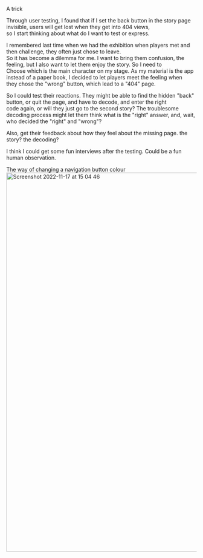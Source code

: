 
A trick  

Through user testing, I found that if I set the back button in the story page invisible, users will get lost when they get into 404 views,   
so I start thinking about what do I want to test or express.

I remembered last time when we had the exhibition when players met and then challenge, they often just chose to leave.    
So it has become a dilemma for me. I want to bring them confusion, the feeling, but I also want to let them enjoy the story. So I need to   
Choose which is the main character on my stage. As my material is the app instead of a paper book, I decided to let players meet the feeling when    
they chose the "wrong" button, which lead to a "404" page. 

So I could test their reactions. They might be able to find the hidden "back" button, or quit the page, and have to decode, and enter the right  
code again, or will they just go to the second story?  The troublesome decoding process might let them think what is the "right" answer,
and, wait, who decided the "right" and "wrong"?

Also, get their feedback about how they feel about the missing page. the story? the decoding?  
  
I think I could get some fun interviews after the testing. Could be a fun human observation.
  
The way of changing a navigation button colour
<img width="1000" alt="Screenshot 2022-11-17 at 15 04 46" src="https://user-images.githubusercontent.com/91618091/202482024-bd408839-1125-4709-b43a-e6f8b2be0962.png">
